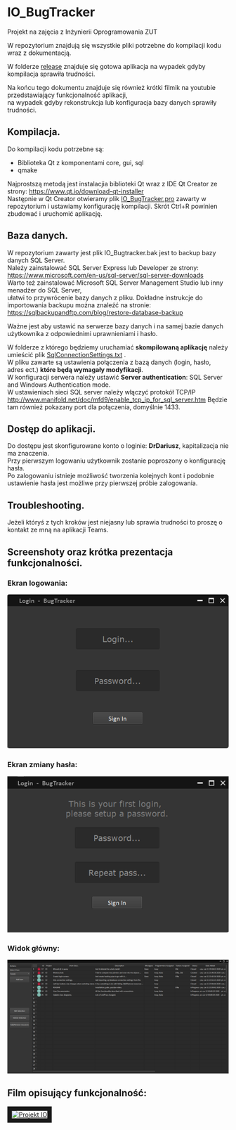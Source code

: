 # IO_BugTracker
 Projekt na zajęcia z Inżynierii Oprogramowania ZUT
 
 W repozytorium znajdują się wszystkie pliki potrzebne do kompilacji kodu wraz z dokumentacją.
 
 W folderze [release](/release) znajduje się gotowa aplikacja na wypadek gdyby kompilacja sprawiła trudności.  

 Na końcu tego dokumentu znajduje się również krótki filmik na youtubie przedstawiający funkcjonalność aplikacji,  
 na wypadek gdyby rekonstrukcja lub konfiguracja bazy danych sprawiły trudności. 

## Kompilacja.
 Do kompilacji kodu potrzebne są:
 - Biblioteka Qt z komponentami core, gui, sql
 - qmake
 
 Najprostszą metodą jest instalacjia biblioteki Qt wraz z IDE Qt Creator ze strony: https://www.qt.io/download-qt-installer  
 Następnie w Qt Creator otwieramy plik [IO_BugTracker\.pro](IO_BugTracker.pro) zawarty w repozytorium i ustawiamy konfigurację kompilacji.
 Skrót Ctrl+R powinien zbudować i uruchomić aplikację.
 
## Baza danych.
 W repozytorium zawarty jest plik IO_Bugtracker.bak jest to backup bazy danych SQL Server.  
 Należy zainstalować SQL Server Express lub Developer ze strony: https://www.microsoft.com/en-us/sql-server/sql-server-downloads  
 Warto też zainstalować Microsoft SQL Server Management Studio lub inny menadżer do SQL Server,  
 ułatwi to przywrócenie bazy danych z pliku.
 Dokładne instrukcje do importowania backupu można znaleźć na stronie: https://sqlbackupandftp.com/blog/restore-database-backup  
 
 Ważne jest aby ustawić na serwerze bazy danych i na samej bazie danych użytkownika z odpowiednimi uprawnieniami i hasło.  
 
 W folderze z którego będziemy uruchamiać **skompilowaną aplikację** należy umieścić plik [SqlConnectionSettings\.txt](SqlConnectionSettings.txt) .  
 W pliku zawarte są ustawienia połączenia z bazą danych (login, hasło, adres ect.) **które będą wymagały modyfikacji**.  
 W konfiguracji serwera należy ustawić **Server authentication**: SQL Server and Windows Authentication mode.  
 W ustawieniach sieci SQL server należy włączyć protokół TCP/IP http://www.manifold.net/doc/mfd9/enable_tcp_ip_for_sql_server.htm
 Będzie tam również pokazany port dla połączenia, domyślnie 1433.
 
## Dostęp do aplikacji.
 Do dostępu jest skonfigurowane konto o loginie: **DrDariusz**, kapitalizacja nie ma znaczenia.  
 Przy pierwszym logowaniu użytkownik zostanie poproszony o konfigurację hasła.  
 Po zalogowaniu istnieje możliwość tworzenia kolejnych kont i podobnie ustawienie hasła jest możliwe przy pierwszej próbie zalogowania.
 
## Troubleshooting.
 Jeżeli któryś z tych kroków jest niejasny lub sprawia trudności to proszę o kontakt ze mną na aplikacji Teams.
 
## Screenshoty oraz krótka prezentacja funkcjonalności.

### Ekran logowania:
![image](screenshots/login.png)

### Ekran zmiany hasła:
![image](screenshots/password_change.png)

### Widok główny:
![image](screenshots/issues.png)

## Film opisujący funkcjonalność:
<a href="http://www.youtube.com/watch?feature=player_embedded&v=wUpJ3oQXcVg
" target="_blank"><img src="http://img.youtube.com/vi/wUpJ3oQXcVg/0.jpg" 
alt="Projekt IO" width="640" height="480" border="10" /></a>


 
 
